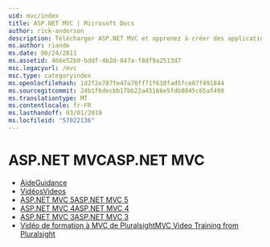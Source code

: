 ```yaml
---
uid: mvc/index
title: ASP.NET MVC | Microsoft Docs
author: rick-anderson
description: Télécharger ASP.NET MVC et apprenez à créer des applications web à l’aide du modèle de contrôleur de vue de modèle.
ms.author: riande
ms.date: 06/24/2011
ms.assetid: 466e52b9-bddf-4b2d-847a-f8df9a2513d7
msc.legacyurl: /mvc
msc.type: categoryindex
ms.openlocfilehash: 1d2f2e787fe47a70ff71f610fad5fce87f491844
ms.sourcegitcommit: 24b1f6decbb17bb22a45166e5fdb0845c65af498
ms.translationtype: MT
ms.contentlocale: fr-FR
ms.lasthandoff: 03/01/2019
ms.locfileid: "57022136"
---
```

<a name="aspnet-mvc"></a><span data-ttu-id="4de8d-103">ASP.NET MVC</span><span class="sxs-lookup"><span data-stu-id="4de8d-103">ASP.NET MVC</span></span>
====================
- [<span data-ttu-id="4de8d-104">Aide</span><span class="sxs-lookup"><span data-stu-id="4de8d-104">Guidance</span></span>](overview/index.md)
- [<span data-ttu-id="4de8d-105">Vidéos</span><span class="sxs-lookup"><span data-stu-id="4de8d-105">Videos</span></span>](videos/index.md)
- [<span data-ttu-id="4de8d-106">ASP.NET MVC 5</span><span class="sxs-lookup"><span data-stu-id="4de8d-106">ASP.NET MVC 5</span></span>](mvc5.md)
- [<span data-ttu-id="4de8d-107">ASP.NET MVC 4</span><span class="sxs-lookup"><span data-stu-id="4de8d-107">ASP.NET MVC 4</span></span>](mvc4.md)
- [<span data-ttu-id="4de8d-108">ASP.NET MVC 3</span><span class="sxs-lookup"><span data-stu-id="4de8d-108">ASP.NET MVC 3</span></span>](mvc3.md)
- [<span data-ttu-id="4de8d-109">Vidéo de formation à MVC de Pluralsight</span><span class="sxs-lookup"><span data-stu-id="4de8d-109">MVC Video Training from Pluralsight</span></span>](pluralsight.md)

